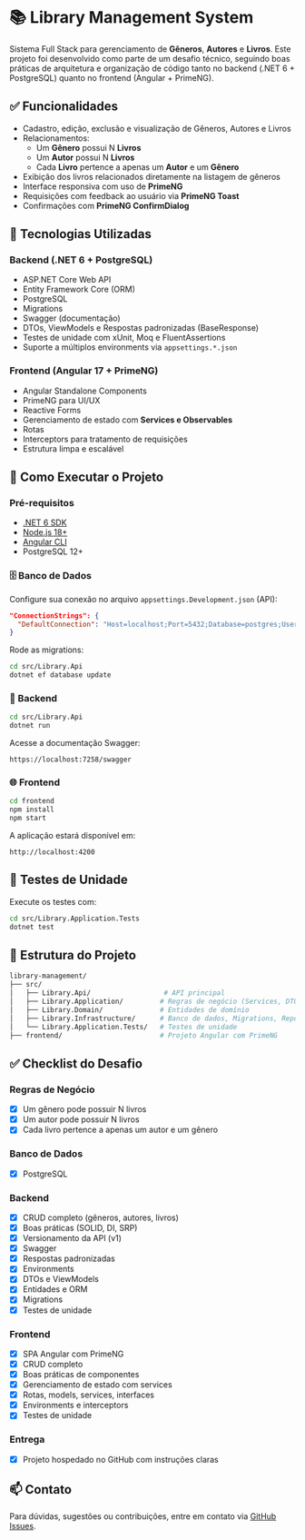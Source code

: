 
# 📚 Library Management System

Sistema Full Stack para gerenciamento de **Gêneros**, **Autores** e **Livros**. Este projeto foi desenvolvido como parte de um desafio técnico, seguindo boas práticas de arquitetura e organização de código tanto no backend (.NET 6 + PostgreSQL) quanto no frontend (Angular + PrimeNG).

## ✅ Funcionalidades

- Cadastro, edição, exclusão e visualização de Gêneros, Autores e Livros
- Relacionamentos:
  - Um **Gênero** possui N **Livros**
  - Um **Autor** possui N **Livros**
  - Cada **Livro** pertence a apenas um **Autor** e um **Gênero**
- Exibição dos livros relacionados diretamente na listagem de gêneros
- Interface responsiva com uso de **PrimeNG**
- Requisições com feedback ao usuário via **PrimeNG Toast**
- Confirmações com **PrimeNG ConfirmDialog**

## 🧠 Tecnologias Utilizadas

### Backend (.NET 6 + PostgreSQL)

- ASP.NET Core Web API
- Entity Framework Core (ORM)
- PostgreSQL
- Migrations
- Swagger (documentação)
- DTOs, ViewModels e Respostas padronizadas (BaseResponse)
- Testes de unidade com xUnit, Moq e FluentAssertions
- Suporte a múltiplos environments via `appsettings.*.json`

### Frontend (Angular 17 + PrimeNG)

- Angular Standalone Components
- PrimeNG para UI/UX
- Reactive Forms
- Gerenciamento de estado com **Services e Observables**
- Rotas
- Interceptors para tratamento de requisições
- Estrutura limpa e escalável

## 🚀 Como Executar o Projeto

### Pré-requisitos

- [.NET 6 SDK](https://dotnet.microsoft.com/en-us/download/dotnet/6.0)
- [Node.js 18+](https://nodejs.org/)
- [Angular CLI](https://angular.io/cli)
- PostgreSQL 12+

### 🗄️ Banco de Dados

Configure sua conexão no arquivo `appsettings.Development.json` (API):

```json
"ConnectionStrings": {
  "DefaultConnection": "Host=localhost;Port=5432;Database=postgres;Username=postgres;Password=YOUR_PASSWORD"
}
```

Rode as migrations:

```bash
cd src/Library.Api
dotnet ef database update
```

### 🔧 Backend

```bash
cd src/Library.Api
dotnet run
```

Acesse a documentação Swagger:
```
https://localhost:7258/swagger
```

### 🌐 Frontend

```bash
cd frontend
npm install
npm start
```

A aplicação estará disponível em:
```
http://localhost:4200
```

## 🧪 Testes de Unidade

Execute os testes com:

```bash
cd src/Library.Application.Tests
dotnet test
```

## 📂 Estrutura do Projeto

```bash
library-management/
├── src/
│   ├── Library.Api/                  # API principal
│   ├── Library.Application/         # Regras de negócio (Services, DTOs, ViewModels)
│   ├── Library.Domain/              # Entidades de domínio
│   ├── Library.Infrastructure/      # Banco de dados, Migrations, Repositórios
│   └── Library.Application.Tests/   # Testes de unidade
├── frontend/                        # Projeto Angular com PrimeNG
```

## ✅ Checklist do Desafio

### Regras de Negócio
- [x] Um gênero pode possuir N livros
- [x] Um autor pode possuir N livros
- [x] Cada livro pertence a apenas um autor e um gênero

### Banco de Dados
- [x] PostgreSQL

### Backend
- [x] CRUD completo (gêneros, autores, livros)
- [x] Boas práticas (SOLID, DI, SRP)
- [x] Versionamento da API (v1)
- [x] Swagger
- [x] Respostas padronizadas
- [x] Environments
- [x] DTOs e ViewModels
- [x] Entidades e ORM
- [x] Migrations
- [x] Testes de unidade

### Frontend
- [x] SPA Angular com PrimeNG
- [x] CRUD completo
- [x] Boas práticas de componentes
- [x] Gerenciamento de estado com services
- [x] Rotas, models, services, interfaces
- [x] Environments e interceptors
- [x] Testes de unidade

### Entrega
- [x] Projeto hospedado no GitHub com instruções claras

## 📫 Contato

Para dúvidas, sugestões ou contribuições, entre em contato via [GitHub Issues](https://github.com/Naistt/LibraryManagementApi/issues).
